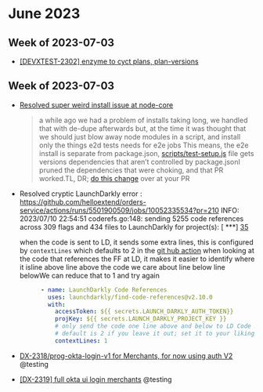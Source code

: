 # June 2023

## Week of 2023-07-03

* [[DEVXTEST-2302] enzyme to cyct plans, plan-versions](https://github.com/helloextend/client/pull/6675)

## Week of 2023-07-03 

* [Resolved super weird install issue at node-core](https://github.com/helloextend/node-core/pull/15799/files)

  > a while ago we had a problem of installs taking long, we handled that with de-dupe afterwards
  > but, at the time it was thought that we should just blow away node modules in a script, and install only the things e2d tests needs for e2e jobs
  > This means, the e2e install is separate from package.json, [scripts/test-setup.js](https://github.com/helloextend/node-core/blob/master/scripts/test-setup.js) file gets versions dependencies that aren’t controlled by package.jsonI pruned the dependencies that were choking, and that PR worked.TL, DR; [do this change](https://github.com/helloextend/node-core/pull/15799/files#diff-935199a4ad04ee41dc96422bdddb404283f2215d01673213a87f627f6c6e2511L31) over at your PR

* Resolved cryptic LaunchDarkly error : https://github.com/helloextend/orders-service/actions/runs/5501900509/jobs/10052335534?pr=210
  INFO: 2023/07/10 22:54:51 coderefs.go:148: sending 5255 code references across 309 flags and 434 files to LaunchDarkly for project(s): [ ***]
  [35](https://github.com/helloextend/orders-service/actions/runs/5501900509/jobs/10025803023?pr=210#step:4:36)

  when the code is sent to LD, it sends some extra lines, this is configured by `contextLines` which defaults to 2 in the [git hub action](https://github.com/launchdarkly/find-code-references)
  when looking at the code that references the FF at LD, it makes it easier to identify where it isline above
  line above
  the code we care about
  line below
  line belowWe can reduce that to 1 and try again

  ```yml
        - name: LaunchDarkly Code References
          uses: launchdarkly/find-code-references@v2.10.0
          with:
            accessToken: ${{ secrets.LAUNCH_DARKLY_AUTH_TOKEN}}
            projKey: ${{ secrets.LAUNCH_DARKLY_PROJECT_KEY }}
            # only send the code one line above and below to LD Code Refs (the default project with 300+ flags runs into a limit issue)
            # default is 2 if you leave it out; set it to your liking if you migrate out of the default project
            contextLines: 1
  ```

* [DX-2318/prog-okta-login-v1 for Merchants, for now using auth V2](https://github.com/helloextend/client/pull/6703) @testing

* [[DX-2319] full okta ui login merchants](https://github.com/helloextend/client/pull/67090) @testing
